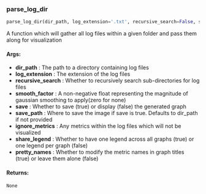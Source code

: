 

### parse_log_dir
```python
parse_log_dir(dir_path, log_extension='.txt', recursive_search=False, smooth_factor=1, save=False, save_path=None, ignore_metrics=None, share_legend=True, pretty_names=False)
```
A function which will gather all log files within a given folder and pass them along for visualization

#### Args:

* **dir_path** :  The path to a directory containing log files
* **log_extension** :  The extension of the log files
* **recursive_search** :  Whether to recursively search sub-directories for log files
* **smooth_factor** :  A non-negative float representing the magnitude of gaussian smoothing to apply(zero for none)
* **save** :  Whether to save (true) or display (false) the generated graph
* **save_path** :  Where to save the image if save is true. Defaults to dir_path if not provided
* **ignore_metrics** :  Any metrics within the log files which will not be visualized
* **share_legend** :  Whether to have one legend across all graphs (true) or one legend per graph (false)
* **pretty_names** :  Whether to modify the metric names in graph titles (true) or leave them alone (false)

#### Returns:
    None